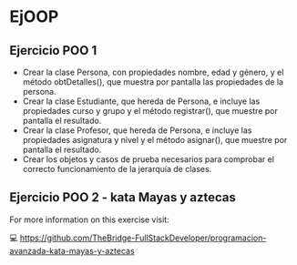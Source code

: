 # EjOOP
## Ejercicio POO 1
- Crear la clase Persona, con propiedades nombre, edad y género, y el método obtDetalles(), que muestra por pantalla las propiedades de la persona.
- Crear la clase Estudiante, que hereda de Persona, e incluye las propiedades curso y grupo y el método registrar(), que muestre por pantalla el resultado.
- Crear la clase Profesor, que hereda de Persona, e incluye las propiedades asignatura y nivel y el método asignar(), que muestre por pantalla el resultado.
- Crear los objetos y casos de prueba necesarios para comprobar el correcto funcionamiento de la jerarquía de clases.

## Ejercicio POO 2 - kata Mayas y aztecas

For more information on this exercise visit:

💻 https://github.com/TheBridge-FullStackDeveloper/programacion-avanzada-kata-mayas-y-aztecas

